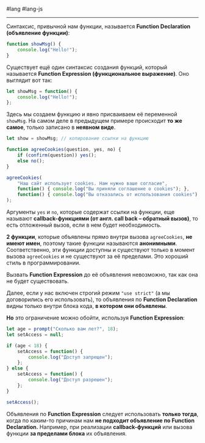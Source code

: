 #lang #lang-js

---
Синтаксис, привычной нам функции, называется **Function Declaration (объявление функции)**:

```javascript
function showMsg() {
    console.log("Hello!");
}
```

Существует ещё один синтаксис создания функций, который называется **Function Expression (функциональное выражение)**. Оно выглядит вот так:

```javascript
let showMsg = function() {
    console.log("Hello!");
};
```

Здесь мы создаем функцию и явно присваиваем её переменной `showMsg`. На самом деле в предыдущем примере происходит **то же самое**, только записано в **неявном виде**.

```javascript
let show = showMsg; // копирование ссылки на функцию
```

```javascript
function agreeCookies(question, yes, no) {
    if (confirm(question)) yes();
    else no();
}

agreeCookies(
    "Наш сайт использует cookies. Нам нужно ваше согласие",
    function() { console.log("Вы приняли соглашение о cookies"); },
    function() { console.log("Вы отказались от использования cookies"); }
);
```

Аргументы `yes` и `no`, которые содержат ссылки на функции, еще называют **callback-функциями (от англ. call back – обратный вызов)**, то есть отложенный вызов, если в нем будет необходимость.

**2 функции**, которые объявлены прямо внутри вызова `agreeCookies`, **не имеют имен**, поэтому такие функции называются **анонимными**. Соответственно, эти функции доступны и существуют только в момент вызова `agreeCookies` и не существуют за её пределами. Это хороший стиль в программировании.

Вызвать **Function Expression** до её объявления невозможно, так как она не будет существовать.

Далее, если у нас включен строгий режим `"use strict"` (а мы договорились его использовать), то объявления по **Function Declaration** видны только внутри блока кода, **в котором они объявлены**.

**Но** это ограничение можно обойти, используя **Function Expression**:

```javascript
let age = prompt("Сколько вам лет?", 18);
let setAccess = null;

if (age < 18) {
    setAccess = function() {
        console.log("Доступ запрещен");
    };
} else {
    setAccess = function() {
        console.log("Доступ разрешен");
    };
}

setAccess();
```

Объявления по **Function Expression** следует использовать **только тогда**, когда по каким-то причинам нам **не подходит объявление по Function Declaration.** Например, при реализации **callback-функций** или вызова функции **за пределами блока** их объявления.
